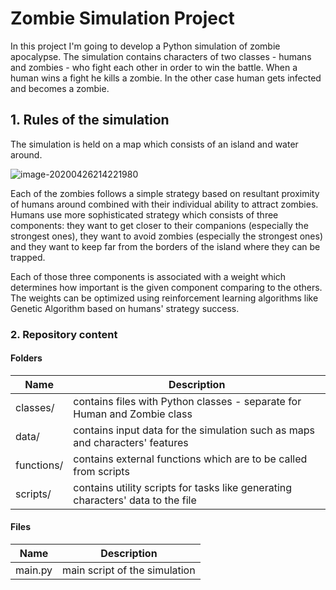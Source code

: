 # Zombie Simulation Project

In this project I'm going to develop a Python simulation of zombie apocalypse. The simulation contains characters of two classes - humans and zombies - who fight each other in order to win the battle. When a human wins a fight he kills a zombie. In the other case human gets infected and becomes a zombie. 

## 1. Rules of the simulation

The simulation is held on a map which consists of an island and water around.

![image-20200426214221980](C:\Users\Patryk\Dropbox\Dev\ProjektZombie\data\img\screen.png)

Each of the zombies follows a simple strategy based on resultant proximity of humans around combined with their individual ability to attract zombies. Humans use more sophisticated strategy which consists of three components: they want to get closer to their companions (especially the strongest ones), they want to avoid zombies (especially the strongest ones) and they want to keep far from the borders of the island where they can be trapped.

Each of those three components is associated with a weight which determines how important is the given component comparing to the others. The weights can be optimized using reinforcement learning algorithms like Genetic Algorithm based on humans' strategy success.



### 2. Repository content

#### Folders

| Name       | Description                                                  |
| ---------- | ------------------------------------------------------------ |
| classes/   | contains files with Python classes - separate for Human and Zombie class |
| data/      | contains input data for the simulation such as maps and characters' features |
| functions/ | contains external functions which are to be called from scripts |
| scripts/   | contains utility scripts for tasks like generating characters' data to the file |



#### Files

| Name    | Description                   |
| ------- | ----------------------------- |
| main.py | main script of the simulation |

